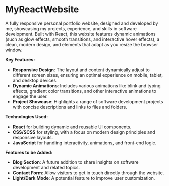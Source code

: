 # MyReactWebsite

A fully responsive personal portfolio website, designed and developed by me, showcasing my projects, experience, and skills in software development. Built with React, this website features dynamic animations (such as glow effects, smooth transitions, and interactive hover effects), a clean, modern design, and elements that adapt as you resize the browser window.

**Key Features:**

- **Responsive Design**: The layout and content dynamically adjust to different screen sizes, ensuring an optimal experience on mobile, tablet, and desktop devices.
- **Dynamic Animations**: Includes various animations like blink and typing effects, gradient color transitions, and other interactive animations to engage the user.
- **Project Showcase**: Highlights a range of software development projects with concise descriptions and links to files and folders.

**Technologies Used:**

- **React** for building dynamic and reusable UI components.
- **CSS/SCSS** for styling, with a focus on modern design principles and responsive layouts.
- **JavaScript** for handling interactivity, animations, and front-end logic.

**Features to be Added:**

- **Blog Section**: A future addition to share insights on software development and related topics.
- **Contact Form**: Allow visitors to get in touch directly through the website.
- **Light/Dark Mode**: A potential feature to improve user customization.
